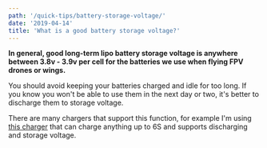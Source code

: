 ```yaml
---
path: '/quick-tips/battery-storage-voltage/'
date: '2019-04-14'
title: 'What is a good battery storage voltage?'
---
```


**In general, good long-term lipo battery storage voltage is anywhere between 3.8v - 3.9v per cell for the batteries we use when flying FPV drones or wings.**

You should avoid keeping your batteries charged and idle for too long. If you know you won't be able to use them in the next day or two, it's better to discharge them to storage voltage.

There are many chargers that support this function, for example I'm using [this charger](https://bit.ly/imax-b6-lipo-charger) that can charge anything up to 6S and supports discharging and storage voltage.
